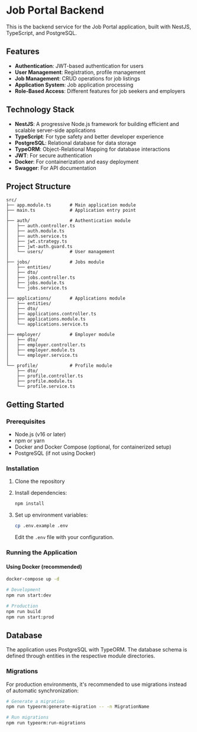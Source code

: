# Job Portal Backend

This is the backend service for the Job Portal application, built with NestJS, TypeScript, and PostgreSQL.

## Features

- **Authentication**: JWT-based authentication for users
- **User Management**: Registration, profile management
- **Job Management**: CRUD operations for job listings
- **Application System**: Job application processing
- **Role-Based Access**: Different features for job seekers and employers

## Technology Stack

- **NestJS**: A progressive Node.js framework for building efficient and scalable server-side applications
- **TypeScript**: For type safety and better developer experience
- **PostgreSQL**: Relational database for data storage
- **TypeORM**: Object-Relational Mapping for database interactions
- **JWT**: For secure authentication
- **Docker**: For containerization and easy deployment
- **Swagger**: For API documentation

## Project Structure

```
src/
├── app.module.ts       # Main application module
├── main.ts             # Application entry point
│
├── auth/               # Authentication module
│   ├── auth.controller.ts
│   ├── auth.module.ts
│   ├── auth.service.ts
│   ├── jwt.strategy.ts
│   ├── jwt-auth.guard.ts
│   └── users/          # User management
│
├── jobs/               # Jobs module
│   ├── entities/
│   ├── dto/
│   ├── jobs.controller.ts
│   ├── jobs.module.ts
│   └── jobs.service.ts
│
├── applications/       # Applications module
│   ├── entities/
│   ├── dto/
│   ├── applications.controller.ts
│   ├── applications.module.ts
│   └── applications.service.ts
│
├── employer/           # Employer module
│   ├── dto/
│   ├── employer.controller.ts
│   ├── employer.module.ts
│   └── employer.service.ts
│
└── profile/            # Profile module
    ├── dto/
    ├── profile.controller.ts
    ├── profile.module.ts
    └── profile.service.ts
```
## Getting Started

### Prerequisites
- Node.js (v16 or later)
- npm or yarn
- Docker and Docker Compose (optional, for containerized setup)
- PostgreSQL (if not using Docker)

### Installation

1. Clone the repository
2. Install dependencies:
   ```bash
   npm install
   ```

3. Set up environment variables:
   ```bash
   cp .env.example .env
   ```
   Edit the `.env` file with your configuration.

### Running the Application

#### Using Docker (recommended)
```bash
docker-compose up -d
```
```bash
# Development
npm run start:dev

# Production
npm run build
npm run start:prod
```


## Database

The application uses PostgreSQL with TypeORM. The database schema is defined through entities in the respective module directories.

### Migrations
For production environments, it's recommended to use migrations instead of automatic synchronization:

```bash
# Generate a migration
npm run typeorm:generate-migration -- -n MigrationName

# Run migrations
npm run typeorm:run-migrations
```
